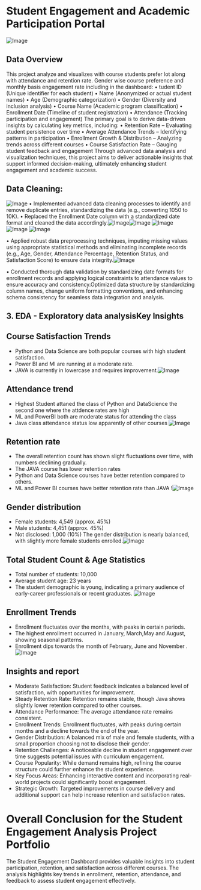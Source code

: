 # Student Engagement and Academic Participation Portal

![Image](https://github.com/user-attachments/assets/5bb6b815-6d99-4844-be38-e7f878bc933f)
## Data Overview
This project analyze and visualizes with course students prefer lot along with attendance and retention rate. Gender wise course preference and monthly basis engagement rate including in the dashboard:
•	tudent ID (Unique identifier for each student)
•	Name (Anonymized or actual student names)
•	Age (Demographic categorization)
•	Gender (Diversity and inclusion analysis)
•	Course Name (Academic program classification)
•	Enrollment Date (Timeline of student registration)
•	Attendance (Tracking participation and engagement)
The primary goal is to derive data-driven insights by calculating key metrics, including:
•	Retention Rate – Evaluating student persistence over time
•	Average Attendance Trends – Identifying patterns in participation
•	Enrollment Growth & Distribution – Analyzing trends across different courses
•	Course Satisfaction Rate – Gauging student feedback and engagement
Through advanced data analysis and visualization techniques, this project aims to deliver actionable insights that support informed decision-making, ultimately enhancing student engagement and academic success.

## Data Cleaning:
![Image](https://github.com/user-attachments/assets/71311c9b-f5dc-45dc-9870-d5ee065bbe93)
•	Implemented advanced data cleaning processes to identify and remove duplicate entries, standardizing the data (e.g., converting 1050 to 10K).
•	Replaced the Enrollment Date column with a standardized date format and cleaned the data accordingly.![Image](https://github.com/user-attachments/assets/d5ca2ca6-cf6b-4bff-8972-f369cc250aa0)![Image](https://github.com/user-attachments/assets/c1dca593-e905-4176-85c1-1e3f4796670a)
![Image](https://github.com/user-attachments/assets/46320c74-279a-4204-a517-41ccdc238712)
![Image](https://github.com/user-attachments/assets/5c51a064-4f74-476a-b312-487308af046b)
![Image](https://github.com/user-attachments/assets/80492694-23f9-4bf8-bbeb-2215f610afd4)

•	Applied robust data preprocessing techniques, imputing missing values using appropriate statistical methods and eliminating incomplete records (e.g., Age, Gender, Attendance Percentage, Retention Status, and Satisfaction Score) to ensure data integrity.![Image](https://github.com/user-attachments/assets/8b24019b-790a-4e4d-b383-96a545c7fd7d)

•	Conducted thorough data validation by standardizing date formats for enrollment records and applying logical constraints to attendance values to ensure accuracy and consistency.Optimized data structure by standardizing column names, change uniform formatting conventions, and enhancing schema consistency for seamless data integration and analysis.
## 3. EDA - Exploratory data analysisKey Insights
## Course Satisfaction Trends
*	Python and Data Science are both popular courses with high student satisfaction.
*	Power BI and MI are running at a moderate rate.
*	JAVA is currently in lowercase and requires improvement.![Image](https://github.com/user-attachments/assets/4a47c30b-ee28-4646-93c4-ec0419f5a90a)
## Attendance trend
*	Highest Student attaned the class of Python and DataScience the second one where the attdence rates are high
*	ML and PowerBI both are moderate status for attending the class
*	Java class attendance status low apparently of other courses ![Image](https://github.com/user-attachments/assets/f33c1b66-ae51-4e6c-8931-e653a256db49)
## Retention rate
*	The overall retention count has shown slight fluctuations over time, with numbers declining gradually.
*	The JAVA course has lower retention rates 
*	Python and Data Science courses have better retention compared to others.
*	ML and Power BI courses have better retention rate than JAVA !![Image](https://github.com/user-attachments/assets/f4968693-65a4-4272-ba9d-18d5e7154890)
## Gender distribution 
*	Female students: 4,549 (approx. 45%)
*	Male students: 4,451 (approx. 45%)
*	Not disclosed: 1,000 (10%) The gender distribution is nearly balanced, with slightly more female students enrolled.![Image](https://github.com/user-attachments/assets/a4af2247-7ba9-4657-95ca-6f11269d712f)
## Total Student Count & Age Statistics
*	Total number of students: 10,000
*	Average student age: 23 years
*	The student demographic is young, indicating a primary audience of early-career professionals or recent graduates.
![Image](https://github.com/user-attachments/assets/1bd6f159-98c0-48bc-bc01-5b09a5c87985)


## Enrollment Trends
*	Enrollment fluctuates over the months, with peaks in certain periods.
*	The highest enrollment occurred in January, March,May and August, showing seasonal patterns.
*	Enrollment dips towards the month of February, June and November .![Image](https://github.com/user-attachments/assets/d8cf5c48-c23c-4807-86e4-0b0fb85d0804)
## Insights and report
*	Moderate Satisfaction: Student feedback indicates a balanced level of satisfaction, with opportunities for improvement.
* Steady Retention Rate: Retention remains stable, though Java shows slightly lower retention compared to other courses.
*	Attendance Performance: The average attendance rate remains consistent.
*	Enrollment Trends: Enrollment fluctuates, with peaks during certain months and a decline towards the end of the year.
*	Gender Distribution: A balanced mix of male and female students, with a small proportion choosing not to disclose their gender.
*	Retention Challenges: A noticeable decline in student engagement over time suggests potential issues with curriculum engagement.
*	Course Popularity: While demand remains high, refining the course structure could further enhance the student experience.
*	Key Focus Areas: Enhancing interactive content and incorporating real-world projects could significantly boost engagement.
*	Strategic Growth: Targeted improvements in course delivery and additional support can help increase retention and satisfaction rates.

# Overall Conclusion for the Student Engagement Analysis Project Portfolio
The Student Engagement Dashboard provides valuable insights into student participation, retention, and satisfaction across different courses. The analysis highlights key trends in enrollment, retention, attendance, and feedback to assess student engagement effectively.

